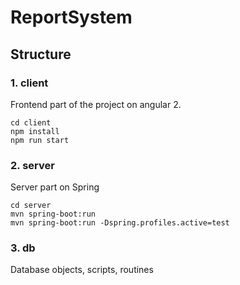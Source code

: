 # ReportSystem
## Structure
### 1. client
Frontend part of the project on angular 2.

```
cd client
npm install
npm run start
```

### 2. server
Server part on Spring

```
cd server
mvn spring-boot:run
mvn spring-boot:run -Dspring.profiles.active=test
```

### 3. db
Database objects, scripts, routines
